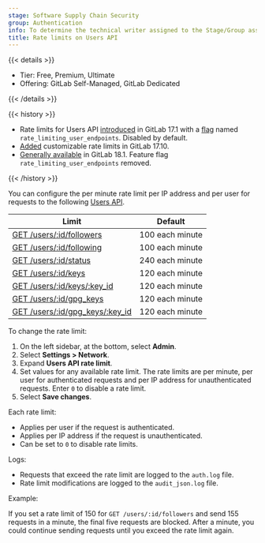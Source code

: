 ```yaml
---
stage: Software Supply Chain Security
group: Authentication
info: To determine the technical writer assigned to the Stage/Group associated with this page, see https://handbook.gitlab.com/handbook/product/ux/technical-writing/#assignments
title: Rate limits on Users API
---
```


{{< details >}}

- Tier: Free, Premium, Ultimate
- Offering: GitLab Self-Managed, GitLab Dedicated

{{< /details >}}

{{< history >}}

- Rate limits for Users API [introduced](https://gitlab.com/gitlab-org/gitlab/-/issues/452349) in GitLab 17.1 with a [flag](../feature_flags/_index.md) named `rate_limiting_user_endpoints`. Disabled by default.
- [Added](https://gitlab.com/gitlab-org/gitlab/-/merge_requests/181054) customizable rate limits in GitLab 17.10.
- [Generally available](https://gitlab.com/gitlab-org/gitlab/-/issues/524831) in GitLab 18.1. Feature flag `rate_limiting_user_endpoints` removed.

{{< /history >}}

You can configure the per minute rate limit per IP address and per user for requests to the following [Users API](../../api/users.md).

| Limit                                                           | Default |
|-----------------------------------------------------------------|---------|
| [GET /users/:id/followers](../../api/user_follow_unfollow.md#list-all-accounts-that-follow-a-user) | 100 each minute |
| [GET /users/:id/following](../../api/user_follow_unfollow.md#list-all-accounts-followed-by-a-user) | 100 each minute |
| [GET /users/:id/status](../../api/users.md#get-the-status-of-a-user)                               | 240 each minute |
| [GET /users/:id/keys](../../api/user_keys.md#list-all-ssh-keys-for-a-user)                         | 120 each minute |
| [GET /users/:id/keys/:key_id](../../api/user_keys.md#get-an-ssh-key)                               | 120 each minute |
| [GET /users/:id/gpg_keys](../../api/user_keys.md#list-all-gpg-keys-for-a-user)                     | 120 each minute |
| [GET /users/:id/gpg_keys/:key_id](../../api/user_keys.md#get-a-gpg-key-for-a-user)                 | 120 each minute |

To change the rate limit:

1. On the left sidebar, at the bottom, select **Admin**.
1. Select **Settings > Network**.
1. Expand **Users API rate limit**.
1. Set values for any available rate limit. The rate limits are per minute, per user for authenticated requests and per IP address for unauthenticated requests. Enter `0` to disable a rate limit.
1. Select **Save changes**.

Each rate limit:

- Applies per user if the request is authenticated.
- Applies per IP address if the request is unauthenticated.
- Can be set to `0` to disable rate limits.

Logs:

- Requests that exceed the rate limit are logged to the `auth.log` file.
- Rate limit modifications are logged to the `audit_json.log` file.

Example:

If you set a rate limit of 150 for `GET /users/:id/followers` and send 155 requests in a minute, the
final five requests are blocked. After a minute, you could continue sending requests until you
exceed the rate limit again.
